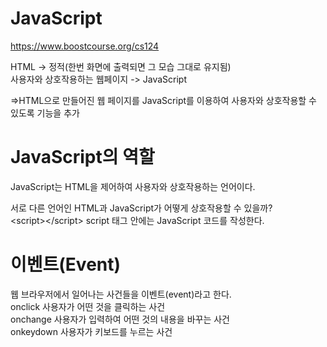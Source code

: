 # JavaScript

https://www.boostcourse.org/cs124<br>

HTML -> 정적(한번 화면에 출력되면 그 모습 그대로 유지됨)<br>
사용자와 상호작용하는 웹페이지 -> JavaScript<br>

=>HTML으로 만들어진 웹 페이지를 JavaScript를 이용하여 사용자와 상호작용할 수 있도록 기능을 추가<br>

# JavaScript의 역할
JavaScript는 HTML을 제어하여 사용자와 상호작용하는 언어이다.<br>

서로 다른 언어인 HTML과 JavaScript가 어떻게 상호작용할 수 있을까?<br>
\<script>\</script> script 태그 안에는 JavaScript 코드를 작성한다.<br>

# 이벤트(Event)
웹 브라우저에서 일어나는 사건들을 이벤트(event)라고 한다.<br>
onclick 사용자가 어떤 것을 클릭하는 사건<br>
onchange 사용자가 입력하여 어떤 것의 내용을 바꾸는 사건<br>
onkeydown 사용자가 키보드를 누르는 사건<br>
